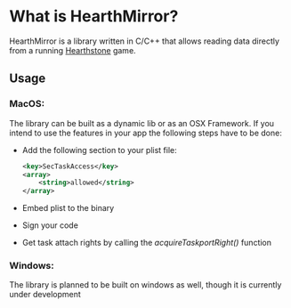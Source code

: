 # What is HearthMirror?

HearthMirror is a library written in C/C++ that allows reading data directly from a running [Hearthstone](http://battle.net/hearthstone "Hearthstone") game.

## Usage

### MacOS:
The library can be built as a dynamic lib or as an OSX Framework. If you intend to use the features in your app the following steps have to be done:
- Add the following section to your plist file:
    ```xml
    <key>SecTaskAccess</key>
    <array>
		<string>allowed</string>
	</array>
    ```
    
- Embed plist to the binary
- Sign your code
- Get task attach rights by calling the *acquireTaskportRight()* function

### Windows:
The library is planned to be built on windows as well, though it is currently under development
